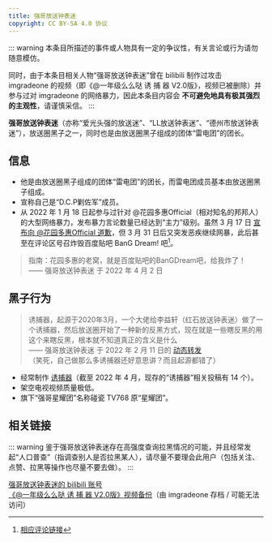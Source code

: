 ```yaml
---
title: 强哥放送钟表迷
copyright: CC BY-SA 4.0 协议
---
```


::: warning
本条目所描述的事件或人物具有一定的争议性，有关言论或行为请勿随意模仿。

同时，由于本条目相关人物“强哥放送钟表迷”曾在 bilibili 制作过攻击 imgradeone 的视频（即《@一年级么么哒 诱 捕 器 V2.0版》，视频已被删除）并参与过对 imgradeone 的网络暴力，因此本条目内容会 **不可避免地具有极其强烈的主观性**，请谨慎采信。
:::

**强哥放送钟表迷**（亦称“爱光头强的放送迷”、“LL放送钟表迷”、“德州市放送钟表迷”），放送圈黑子之一，同时也是由放送圈黑子组成的团体“雷电团”的团长。

## 信息

- 他是由放送圈黑子组成的团体“雷电团”的团长，而雷电团成员基本由放送圈黑子组成。
- 宣称自己是“D.C.P剿佐军”成员。
- 从 2022 年 1 月 18 日起参与过针对 @花园多惠Official（相对知名的邦邦人）的大型网络暴力，发布暴力言论数量已经达到“主力”级别。虽然 3 月 17 日 [宣布向 @花园多惠Official 道歉](https://t.bilibili.com/638548885514485785)，但 3 月 31 日后又突发恶疾继续网暴，此后甚至在评论区号召炸毁百度贴吧 BanG Dream! 吧[^1]。

> 指南：花园多惠的老窝，就是百度贴吧的BanGDream吧，给我炸了！  
> —— 强哥放送钟表迷 于 2022 年 4 月 2 日

## 黑子行为

> 诱捕器，起源于2020年3月，一个大佬给李益轩（红石放送钟表迷）做了一个诱捕器，然后放送圈开始了一种新的反黑方式，现在就是一些瞎反黑的用这个来瞎反黑，根本就不知道真正的含义是什么  
> —— 强哥放送钟表迷 于 2022 年 2 月 11 日的 [动态转发](https://t.bilibili.com/625968848922780985)  
> （笑死，自己做那么多诱捕器还好意思讲？而且起源都错了）

- 经常制作 [诱捕器](../youbuqi.md)（截至 2022 年 4 月，现存的“诱捕器”相关投稿有 14 个）。
- 架空电视视频质量极低。
- 旗下“强哥星耀团”名称碰瓷 TV768 原“星耀团”。

## 相关链接

::: warning
鉴于强哥放送钟表迷存在高强度查询拉黑情况的可能，并且经常发起“人口普查”（指调查别人是否拉黑某人），请尽量不要理会此用户（包括关注、点赞、拉黑等操作也尽量不要去做）。
:::

[强哥放送钟表迷的 bilibili 账号](https://space.bilibili.com/586591065)  
[《@一年级么么哒 诱 捕 器 V2.0版》视频备份](https://t.me/imgradeone/239)（由 imgradeone 存档 / 可能无法访问）

[^1]: [相应评论链接](https://www.bilibili.com/video/BV19r4y1Y7C1#reply107740613776)
